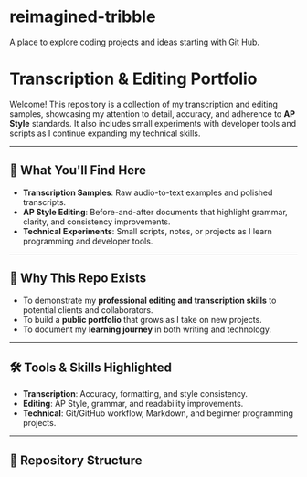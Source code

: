 # reimagined-tribble
A place to explore coding projects and ideas starting with Git Hub. 
# Transcription & Editing Portfolio

Welcome! This repository is a collection of my transcription and editing samples, showcasing my attention to detail, accuracy, and adherence to **AP Style** standards. It also includes small experiments with developer tools and scripts as I continue expanding my technical skills.

---

## 📌 What You'll Find Here
- **Transcription Samples**: Raw audio-to-text examples and polished transcripts.
- **AP Style Editing**: Before-and-after documents that highlight grammar, clarity, and consistency improvements.
- **Technical Experiments**: Small scripts, notes, or projects as I learn programming and developer tools.

---

## 🚀 Why This Repo Exists
- To demonstrate my **professional editing and transcription skills** to potential clients and collaborators.
- To build a **public portfolio** that grows as I take on new projects.
- To document my **learning journey** in both writing and technology.

---

## 🛠️ Tools & Skills Highlighted
- **Transcription**: Accuracy, formatting, and style consistency.
- **Editing**: AP Style, grammar, and readability improvements.
- **Technical**: Git/GitHub workflow, Markdown, and beginner programming projects.

---

## 📂 Repository Structure
